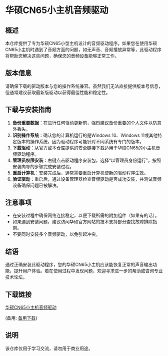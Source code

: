 # 华硕CN65小主机音频驱动

## 概述

本仓库提供了专为华硕CN65小型主机设计的音频驱动程序。如果您在使用华硕CN65小主机时遇到了音频方面的问题，如无声音、音频播放异常等，此驱动程序将帮助您解决这些问题，确保您的音频设备能够正常工作。

## 版本信息

请确保下载的驱动版本与您的操作系统兼容。虽然我们无法直接提供版本号信息，但通常建议获取最新版驱动以获得最佳性能和稳定性。

## 下载与安装指南

1. **备份重要数据**：在进行任何驱动更新前，强烈建议备份重要的个人文件以防意外丢失。
2. **识别操作系统**：确认您的计算机运行的是Windows 10、Windows 11或其他特定版本的操作系统，因为驱动程序可能针对不同系统有专门的版本。
3. **下载驱动**：从官方或本仓库提供的安全链接下载适用于华硕CN65的小主机音频驱动程序。
4. **管理员权限安装**：右键点击驱动程序安装包，选择“以管理员身份运行”，按照安装向导的步骤完成安装过程。
5. **重启计算机**：安装完成后，通常需要重启计算机使新的驱动程序生效。
6. **验证驱动**：重启后，通过设备管理器检查音频驱动是否成功安装，并测试音频设备确保问题已被解决。

## 注意事项

- 在安装过程中确保网络连接稳定，以便下载所需的附加组件（如果有的话）。
- 如果遇到安装问题，建议访问华硕官方网站的技术支持部分查找故障排除指南。
- 不要同时安装多个音频驱动，以免引起冲突。

## 结语

通过正确安装此驱动程序，您的华硕CN65小主机应该能恢复正常的声音输出功能，提升用户体验。若在使用过程中发现问题，欢迎寻求进一步的帮助或咨询专业技术论坛。

## 下载链接
[华硕CN65小主机音频驱动](https://pan.quark.cn/s/3bc8a6fc8169) 

(备用: [备用下载](https://pan.baidu.com/s/1OTa13rtabgi_5pQe23E7qQ?pwd=1234))

## 说明

该仓库仅用于学习交流，请勿用于商业用途。
